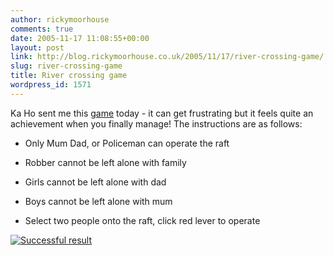 ```yaml
---
author: rickymoorhouse
comments: true
date: 2005-11-17 11:08:55+00:00
layout: post
link: http://blog.rickymoorhouse.co.uk/2005/11/17/river-crossing-game/
slug: river-crossing-game
title: River crossing game
wordpress_id: 1571
---
```


Ka Ho sent me this [game](http://freeweb.siol.net/danej/riverIQGame.swf) today - it can get frustrating but it feels quite an achievement when you finally manage! The instructions are as follows:




  * Only Mum Dad, or Policeman can operate the raft


  * Robber cannot be left alone with family


  * Girls cannot be left alone with dad


  * Boys cannot be left alone with mum


  * Select two people onto the raft, click red lever to operate


[![Successful result](/ricky/images/game.png)](http://freeweb.siol.net/danej/riverIQGame.swf)
